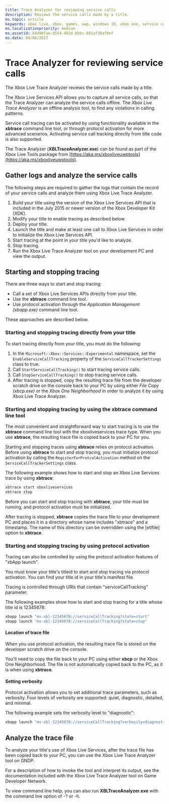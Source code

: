 ```yaml
---
title: Trace Analyzer for reviewing service calls
description: Reviews the service calls made by a title.
ms.topic: article
keywords: xbox live, xbox, games, uwp, windows 10, xbox one, service calls, testing, trace analyzer
ms.localizationpriority: medium
ms.assetid: b4490fae-d554-403d-bbbc-601af38af0ef
ms.date: 04/04/2017
---
```


# Trace Analyzer for reviewing service calls

The Xbox Live Trace Analyzer reviews the service calls made by a title.

The Xbox Live Services API allows you to capture all service calls, so that the Trace Analyzer can analyze the service calls offline.
The *Xbox Live Trace Analyzer* is an offline analysis tool, to find any violations in calling patterns.

Service call tracing can be activated by using functionality available in the **xbtrace** command line tool, or through protocol activation for more advanced scenarios.
Activating service call tracking directly from title code is also supported.

The Trace Analyzer (**XBLTraceAnalyzer.exe**) can be found as part of the Xbox Live Tools package from [https://aka.ms/xboxliveuwptools](https://aka.ms/xboxliveuwptools).


## Gather logs and analyze the service calls

The following steps are required to gather the logs that contain the record of your service calls and analyze them using Xbox Live Trace Analyzer.

1.  Build your title using the version of the Xbox Live Services API that is included in the July 2015 or newer version of the Xbox Developer Kit (XDK).
2.  Modify your title to enable tracing as described below.
3.  Deploy your title.
4.  Launch the title and make at least one call to Xbox Live Services in order to initialize the Xbox Live Services API.
5.  Start tracing at the point in your title you'd like to analyze.
6.  Stop tracing.
7.  Run the Xbox Live Trace Analyzer tool on your development PC and view the output.


## Starting and stopping tracing

There are three ways to start and stop tracing:
* Call a set of Xbox Live Services APIs directly from your title.
* Use the **xbtrace** command line tool.
* Use protocol activation through the *Application Management (xbapp.exe)* command line tool.

These approaches are described below.


### Starting and stopping tracing directly from your title

To start tracing directly from your title, you must do the following:

1.  In the `Microsoft::Xbox::Services::Experimental` namespace, set the `EnableServiceCallTracking` property of the `ServiceCallTrackerSettings` class to true.
2.  Call `StartServiceCallTracking()` to start tracing service calls.
3.  Call `StopServiceCallTracking()` to stop tracing service calls.
4.  After tracing is stopped, copy the resulting trace file from the developer scratch drive on the console back to your PC by using either *File Copy (xbcp.exe)* or the *Xbox One Neighborhood* in order to analyze it by using Xbox Live Trace Analyzer.


### Starting and stopping tracing by using the xbtrace command line tool

The most convenient and straightforward way to start tracing is to use the **xbtrace** command line tool with the xboxliveservices trace type.
When you use **xbtrace**, the resulting trace file is copied back to your PC for you.

Starting and stopping traces using **xbtrace** relies on protocol activation.
Before using **xbtrace** to start and stop tracing, you must initialize protocol activation by calling the `RegisterForProtcolActivation` method on the `ServiceCallTrackerSettings` class.

The following example shows how to start and stop an Xbox Live Services trace by using **xbtrace**:


```cmd
xbtrace start xboxliveservices
xbtrace stop
```

Before you can start and stop tracing with **xbtrace**, your title must be running, and protocol activation must be initialized.

After tracing is stopped, **xbtrace** copies the trace file to your development PC and places it in a directory whose name includes "xbtrace" and a timestamp.
The name of this directory can be overridden using the \[etlfile\] option to **xbtrace**.


### Starting and stopping tracing by using protocol activation

Tracing can also be controlled by using the protocol activation features of "xbApp launch".

You must know your title's titleid to start and stop tracing via protocol activation.
You can find your title id in your title's manifest file.

Tracing is controlled through URIs that contain "serviceCallTracking" parameter.

The following examples show how to start and stop tracing for a title whose title id is 12345678:

```cmd
xbapp launch "ms-xbl-12345678://serviceCallTracking?state=start"
xbapp launch "ms-xbl-12345678://serviceCallTracking?state=stop"
```


#### Location of trace file

When you use protocol activation, the resulting trace file is stored on the developer scratch drive on the console.

You'll need to copy the file back to your PC using either **xbcp** or the Xbox One Neighborhood.
The file is not automatically copied back to the PC, as it is when using **xbtrace**.


#### Setting verbosity

Protocol activation allows you to set additional trace parameters, such as verbosity.
Four levels of verbosity are supported: quiet, diagnostic, detailed, and minimal.

The following example sets the verbosity level to "diagnostic":

```cmd
xbapp launch "ms-xbl-12345678://serviceCallTracking?verbosity=diagnostic"
```


## Analyze the trace file

To analyze your title's use of Xbox Live Services, after the trace file has been copied back to your PC, you can use the Xbox Live Trace Analyzer tool on GNDP.

For a description of how to invoke the tool and interpret its output, see the documentation included with the Xbox Live Trace Analyzer tool on Game Developer Network.

To view command line help, you can also run **XBLTraceAnalyzer.exe** with the command line option of -? or -h.
